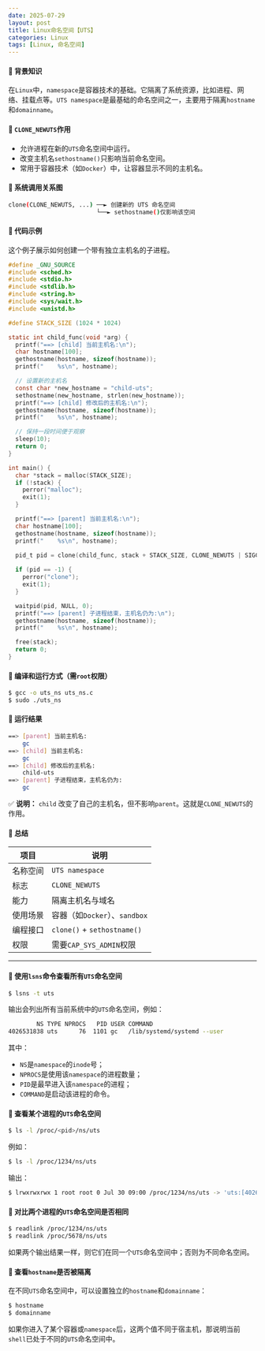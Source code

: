 ```yaml
---
date: 2025-07-29
layout: post
title: Linux命名空间【UTS】
categories: Linux
tags: [Linux, 命名空间] 
---
```


#### 🔸 背景知识

在`Linux`中，`namespace`是容器技术的基础。它隔离了系统资源，比如进程、网络、挂载点等。`UTS namespace`是最基础的命名空间之一，主要用于隔离`hostname`和`domainname`。

#### 🔸 `CLONE_NEWUTS`作用

-   允许进程在新的`UTS`命名空间中运行。
-   改变主机名`sethostname()`只影响当前命名空间。
-   常用于容器技术（如`Docker`）中，让容器显示不同的主机名。

#### 🔸 系统调用关系图

```bash
clone(CLONE_NEWUTS, ...) ──► 创建新的 UTS 命名空间
                         └──► sethostname()仅影响该空间
```

#### 🔸 代码示例

这个例子展示如何创建一个带有独立主机名的子进程。

```c
#define _GNU_SOURCE
#include <sched.h>
#include <stdio.h>
#include <stdlib.h>
#include <string.h>
#include <sys/wait.h>
#include <unistd.h>

#define STACK_SIZE (1024 * 1024)

static int child_func(void *arg) {
  printf("==> [child] 当前主机名:\n");
  char hostname[100];
  gethostname(hostname, sizeof(hostname));
  printf("    %s\n", hostname);

  // 设置新的主机名
  const char *new_hostname = "child-uts";
  sethostname(new_hostname, strlen(new_hostname));
  printf("==> [child] 修改后的主机名:\n");
  gethostname(hostname, sizeof(hostname));
  printf("    %s\n", hostname);

  // 保持一段时间便于观察
  sleep(10);
  return 0;
}

int main() {
  char *stack = malloc(STACK_SIZE);
  if (!stack) {
    perror("malloc");
    exit(1);
  }

  printf("==> [parent] 当前主机名:\n");
  char hostname[100];
  gethostname(hostname, sizeof(hostname));
  printf("    %s\n", hostname);

  pid_t pid = clone(child_func, stack + STACK_SIZE, CLONE_NEWUTS | SIGCHLD, NULL);
  
  if (pid == -1) {
    perror("clone");
    exit(1);
  }

  waitpid(pid, NULL, 0);
  printf("==> [parent] 子进程结束，主机名仍为:\n");
  gethostname(hostname, sizeof(hostname));
  printf("    %s\n", hostname);

  free(stack);
  return 0;
}
```

#### 🔸 编译和运行方式（需`root`权限）

```bash
$ gcc -o uts_ns uts_ns.c
$ sudo ./uts_ns
```

#### 🔸 运行结果

```bash
==> [parent] 当前主机名:
    gc
==> [child] 当前主机名:
    gc
==> [child] 修改后的主机名:
    child-uts
==> [parent] 子进程结束，主机名仍为:
    gc
```

✅ **说明：** `child` 改变了自己的主机名，但不影响`parent`。这就是`CLONE_NEWUTS`的作用。

#### 📌 总结

| 项目     | 说明                          |
| -------- | ----------------------------- |
| 名称空间 | `UTS namespace`               |
| 标志     | `CLONE_NEWUTS`                |
| 能力     | 隔离主机名与域名              |
| 使用场景 | 容器（如`Docker`）、`sandbox` |
| 编程接口 | `clone()` + `sethostname()`   |
| 权限     | 需要`CAP_SYS_ADMIN`权限       |

<hr/>

#### 🔹 使用`lsns`命令查看所有`UTS`命名空间

```bash
$ lsns -t uts
```

输出会列出所有当前系统中的`UTS`命名空间，例如：

```bash
        NS TYPE NPROCS   PID USER COMMAND
4026531838 uts      76  1101 gc   /lib/systemd/systemd --user
```

其中：

-   `NS`是`namespace`的`inode`号；
-   `NPROCS`是使用该`namespace`的进程数量；
-   `PID`是最早进入该`namespace`的进程；
-   `COMMAND`是启动该进程的命令。

#### 🔹 查看某个进程的`UTS`命名空间

```bash
$ ls -l /proc/<pid>/ns/uts
```

例如：

```bash
$ ls -l /proc/1234/ns/uts
```

输出：

```bash
$ lrwxrwxrwx 1 root root 0 Jul 30 09:00 /proc/1234/ns/uts -> 'uts:[4026532249]'
```

#### 🔹 对比两个进程的`UTS`命名空间是否相同

```bash
$ readlink /proc/1234/ns/uts
$ readlink /proc/5678/ns/uts
```

如果两个输出结果一样，则它们在同一个`UTS`命名空间中；否则为不同命名空间。

#### 🔹 查看`hostname`是否被隔离

在不同`UTS`命名空间中，可以设置独立的`hostname`和`domainname`：

```bash
$ hostname
$ domainname
```

如果你进入了某个容器或`namespace`后，这两个值不同于宿主机，那说明当前`shell`已处于不同的`UTS`命名空间中。